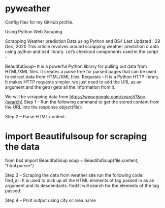 # pyweather
Config files for my GitHub profile.

Using Python Web Scraping

Scrapping Weather prediction Data using Python and BS4
Last Updated : 29 Dec, 2020
This article revolves around scrapping weather prediction d data using python and bs4 library. Let’s checkout components used in the script –

BeautifulSoup– It is a powerful Python library for pulling out data from HTML/XML files. It creates a parse tree for parsed pages that can be used to extract data from HTML/XML files.
Requests – It is a Python HTTP library. It makes HTTP requests simpler. we just need to add the URL as an argument and the get() gets all the information from it.

We will be scrapping data from https://www.google.com/search?&q={search}
Step 1 – Run the following command to get the stored content from the URL into the response object(file):

Step 2 – Parse HTML content:
# import Beautifulsoup for scraping the data
from bs4 import BeautifulSoup
soup = BeautifulSoup(file.content, "html.parser")

Step 3 – Scraping the data from weather site run the following code:
find_all: It is used to pick up all the HTML elements of tag passed in as an argument and its descendants.
find:It will search for the elements of the tag passed.

Step 4 – Print output using city or area name


